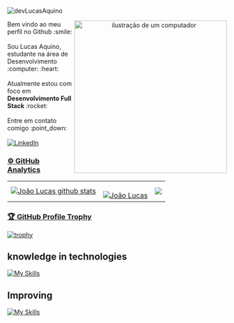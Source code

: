 <p align="left"><img src="https://komarev.com/ghpvc/?username=devLucasAquino&label=Profile%20views&color=0e75b6&style=flat" alt="devLucasAquino" /></p>

<div align="center">

<img src="https://raw.githubusercontent.com/MicaelliMedeiros/micaellimedeiros/master/image/computer-illustration.png" alt="ilustração de um computador" align="right" min-width="350px" max-width="350px" width="350px">

<p align="left"> 
  Bem vindo ao meu perfil no Github :smile: <br><br>
  Sou Lucas Aquino, estudante na área de Desenvolvimento :computer: :heart:<br><br>
  Atualmente estou com foco em <strong>Desenvolvimento Full Stack</strong> :rocket: <br><br>
  Entre em contato comigo :point_down:<br><br>
  <a href="#" title="LinkedIn">
  <img src="https://img.shields.io/badge/-Linkedin-0e76a8?style=flat-square&logo=Linkedin&logoColor=white&link=https://www.linkedin.com/in/jo%C3%A3o-lucas-aquino-alves-b52761290/" alt="LinkedIn"/></a>
  <a href="#" title="Outlook">

</p>

</div>





### ⚙️ GitHub Analytics

<table>
  <tr>
    <td>
      <img src="https://github-readme-stats.vercel.app/api?username=devlucasaquino&show_icons=true&count_private=true&hide_border=true&title_color=00bfbf&icon_color=00bfbf&text_color=c9d1d9&bg_color=000" alt="João Lucas github stats"/> 
    </td>
    <td>
      <br />
      <img src="https://github-readme-streak-stats.herokuapp.com?user=devLucasAquino&theme=dark&hide_border=true&border_radius=6&date_format=%5BY%20%5DM%20j&mode=weekly" alt="João Lucas" />
    </td>
    <td>
      <img src="https://github-readme-stats.vercel.app/api/top-langs/?username=devlucasaquino&layout=compact&hide_border=true&title_color=00bfbf&text_color=00bfbf&bg_color=000" />
    </td>
  </tr>
</table>

<div> 


</div>

### 🏆 GitHub Profile Trophy

<p align="center">
  <a
    href="https://github.com/ryo-ma/github-profile-trophy"
    title="repositório de troféus"
  >

  [![trophy](https://github-profile-trophy.vercel.app/?username=devlucasaquino&theme=algolia)](https://github.com/ryo-ma/github-profile-trophy)
    
  </a>
</p>


## knowledge in technologies

[![My Skills](https://skillicons.dev/icons?i=html,css,js,typescript,react,vue,tailwind,sass,bootstrap,python,nodejs,go,java,spring,postman,mysql,prisma,figma,git,vscode,github&perline=13)](https://skillicons.dev)

## Improving

[![My Skills](https://skillicons.dev/icons?i=angular,nestjs,django,nextjs,mongodb,aws,flutter,docker,vercel&perline=13)](https://skillicons.dev)
